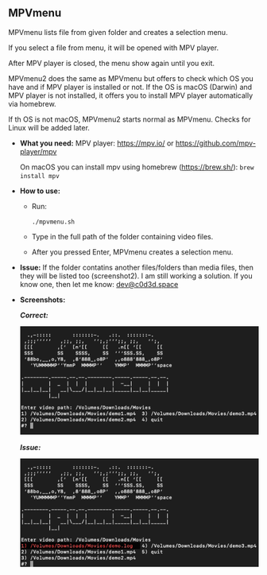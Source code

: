 ## MPVmenu
MPVmenu lists file from given folder and creates a selection menu.

If you select a file from menu, it will be opened with MPV player.

After MPV player is closed, the menu show again until you exit.

MPVmenu2 does the same as MPVmenu but offers to check which OS you have and if MPV player is installed or not. If the OS is macOS (Darwin) and MPV player is not installed, it offers you to install MPV player automatically via homebrew.

If th OS is not macOS, MPVmenu2 starts normal as MPVmenu. Checks for Linux will be added later.


- **What you need:**
MPV player: https://mpv.io/ or https://github.com/mpv-player/mpv

   On macOS you can install mpv using homebrew (https://brew.sh/):
        ```
        brew install mpv
        ```
    
- **How to use:**
    - Run:
        ```
        ./mpvmenu.sh
        ```
    - Type in the full path of the folder containing video files.
   
    - After you pressed Enter, MPVmenu creates a selection menu.


- **Issue:**
If the folder contatins another files/folders than media files, then they will be listed too (screenshot2).
I am still working a solution. If you know one, then let me know: dev@c0d3d.space


- **Screenshots:**


    _**Correct:**_

    ![OK](/mpvmenuOK.png)


    _**Issue:**_

    ![ISSUE](/mpvmenuNOTCLEAN.png)
